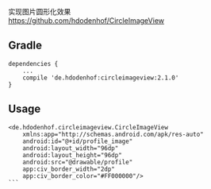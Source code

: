 实现图片圆形化效果  
https://github.com/hdodenhof/CircleImageView


## Gradle

```
dependencies {
    ...
    compile 'de.hdodenhof:circleimageview:2.1.0'
}
```

## Usage
````
<de.hdodenhof.circleimageview.CircleImageView
    xmlns:app="http://schemas.android.com/apk/res-auto"
    android:id="@+id/profile_image"
    android:layout_width="96dp"
    android:layout_height="96dp"
    android:src="@drawable/profile"
    app:civ_border_width="2dp"
    app:civ_border_color="#FF000000"/>
```
